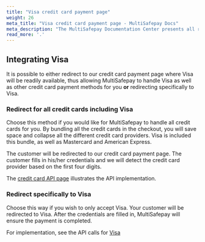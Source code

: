 ```yaml
---
title: "Visa credit card payment page"
weight: 26
meta_title: "Visa credit card payment page - MultiSafepay Docs"
meta_description: "The MultiSafepay Documentation Center presents all relevant information about our Plugins and API. You can also find support pages for payment methods, tools and general questions as well as the contact details of our Support and Integration Teams."
read_more: '.'
--- 
```

## Integrating Visa

It is possible to either redirect to our credit card payment page where Visa will be readily available, thus allowing MultiSafepay to handle Visa as well as other credit card payment methods for you __or__ redirecting specifically to Visa.

### Redirect for all credit cards including Visa
Choose this method if you would like for MultiSafepay to handle all credit cards for you. By bundling all the credit cards in the checkout, you will save space and collapse all the different credit card providers. Visa is included this bundle, as well as Mastercard and American Express.

The customer will be redirected to our credit card payment page. The customer fills in his/her credentials and we will detect the credit card provider based on the first four digits.

The [credit card API page](/api/#credit-cards) illustrates the API implementation.

### Redirect specifically to Visa
Choose this way if you wish to only accept Visa. Your customer will be redirected to Visa. After the credentials are filled in, MultiSafepay will ensure the payment is completed.

For implementation, see the API calls for [Visa](/api/#visa)